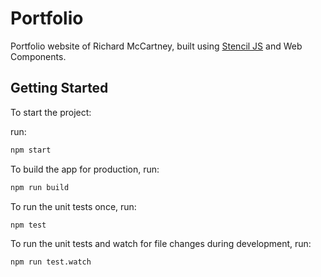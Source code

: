 # Portfolio

Portfolio website of Richard McCartney, built using [Stencil JS](http://stenciljs.com) and Web Components. 

## Getting Started

To start the project:

run:

```bash
npm start
```

To build the app for production, run:

```bash
npm run build
```

To run the unit tests once, run:

```
npm test
```

To run the unit tests and watch for file changes during development, run:

```
npm run test.watch
```
